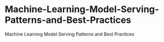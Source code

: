 # Machine-Learning-Model-Serving-Patterns-and-Best-Practices
Machine Learning Model Serving Patterns and Best Practices
